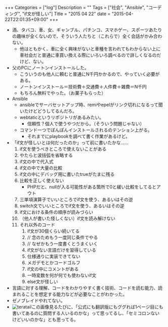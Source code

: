 +++
Categories = ["log"]
Description = ""
Tags = ["社会", "Ansible", "コーディング", "if文が怪しい"]
Title = "2015 04 22"
date = "2015-04-22T22:01:35+09:00"
+++

* 酒、タバコ、車、女、ギャンブル、パチンコ、スマホゲー、スポーツあたりの趣味が全くないので、そういう人たちと（これらで）全く会話がかみ合わない。
	* 他はともかく、車に全く興味がないと車種を言われてもわからない上に車社会だと普通に車買い換える際にいろいろ調べるので詳しくなるのだけど、ない。
* 父のPCにノートンインストールした。
	* こういうのも他人に頼むと普通にN千円かかるので、やっていく必要がある。
	* ノートンインストール＝技術費＋交通費＋人件費＋雑費＝N千円
	* もちろん無料でやった。（お菓子もらった）
* Ansible
	* ansibleでサーバセットアップ時、remiやepelがリンク切れになるって聞いたけどどうしてるんだろ。
	* webtaticというリポジトリがあるみたい。
		* 信頼性？個人で使うやつだから。（そういう問題じゃない）
	* コマンド一つでぽんぽんインストールされるのテンション上がる。
		* それまでにplaybookを調べて書く作業があるけど。
* 「if文が怪しいとは何だったのか」って前に書いたかな……
	1. if文を使うべきところで使えないことがある
	2. やたらと波括弧を省略する
	3. if文の中で代入式
	4. if文の中で大量の比較
	5. if文の中にデバッグ用に書いたtrueがたまに残る
	6. 比較を正しく使えない
		* PHPだと、nullが入る可能性がある箇所で0と緩い比較をしてるとアウト
	7. 三単項演算子でいいところでif文を使う、あるいはその逆
	8. switch文でいいところでif文を使う、あるいはその逆
	9. if文における条件の順序が読みづらい
	10. （他人が書いた怪しくない）if文を読み解けない
	11. それ以外のコード
		1. if文が30個くらい続いてる
		2. // 念のためもう一度同じ条件でやる
		3. // なぜかもう一度書くとうまくいく
		4. if文がない言語だけを習得している
		5. 仕様通りに実装できてない
		6. メガデモとかコードゴルフ
		7. if文の中にコメントがある
		8. 一時変数を何が何でも使わないif文
		9. else文が怪しい
* 言語に対する理解、コードをわかりやすく書く技術、コードを読む能力、読まれることを想定する能力などが必要なことがわかった。
* ゼノブレイドやれてない。
* ![teratail](http://d-cache.microad.jp/images/9580/1477736_1.png)この画像見るたびに、「公式にも翻訳版にもググれば1ページ目にも書いてあるのに質問する人いるのかな」って思ってるし、「セミコロンないけどいいのかな」とも思ってる。